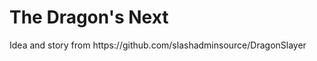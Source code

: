<h1>The Dragon's Next</h1>

<p>Idea and story from https://github.com/slashadminsource/DragonSlayer</P>